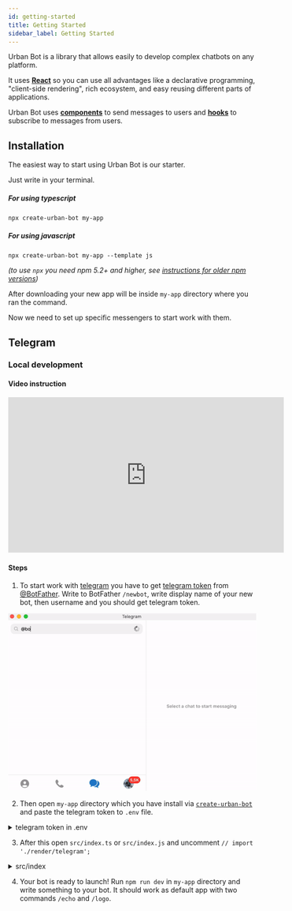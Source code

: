 ```yaml
---
id: getting-started
title: Getting Started
sidebar_label: Getting Started
---
```

Urban Bot is a library that allows easily to develop complex chatbots on any platform. 

It uses <a href="https://github.com/facebook/react" target="_blanck">**React**</a> so you can use all advantages like a declarative programming, "client-side rendering", rich ecosystem, and easy reusing different parts of applications. 

Urban Bot uses **[components](components.md)** to send messages to users and **[hooks](hooks.md)** to subscribe to messages from users.

## Installation
The easiest way to start using Urban Bot is our starter.

Just write in your terminal.
##### For using typescript
```shell
npx create-urban-bot my-app
```
##### For using javascript
```shell
npx create-urban-bot my-app --template js
```
_(to use `npx` you need npm 5.2+ and higher, see <a href="https://gist.github.com/gaearon/4064d3c23a77c74a3614c498a8bb1c5f" target="_blank">instructions for older npm versions</a>)_

After downloading your new app will be inside `my-app` directory where you ran the command.

Now we need to set up specific messengers to start work with them.
## Telegram
### Local development
#### Video instruction

<iframe width="560" height="315" src="https://www.youtube.com/embed/WqyOCZMDSpg" frameborder="0" allow="accelerometer; autoplay; encrypted-media; gyroscope; picture-in-picture" allowfullscreen></iframe>

#### Steps

1. To start work with <a href="https://telegram.org/" target="_blank">telegram</a> you have to get <a href="https://core.telegram.org/bots#6-botfather" target="_blank">telegram token</a>
from <a href="https://t.me/botfather" target="_blank">@BotFather</a>. Write to BotFather `/newbot`, write display name of your new bot, then username and you should get telegram token.

![alt-text](assets/telegram-token.gif)

2. Then open `my-app` directory which you have install via [`create-urban-bot`](#installation) and paste the telegram token to `.env` file.
<details>
<summary>telegram token in .env</summary>
![telegram-token-env](assets/telegram-token-env.png)
</details>

3. After this open `src/index.ts` or `src/index.js` and uncomment `// import './render/telegram';`
<details>
<summary>src/index</summary>
![telegram-token-env](assets/telegram-render.png)
</details>

4. Your bot is ready to launch! Run `npm run dev` in `my-app` directory and write something to your bot. It should work as default app with two commands `/echo` and `/logo`.
